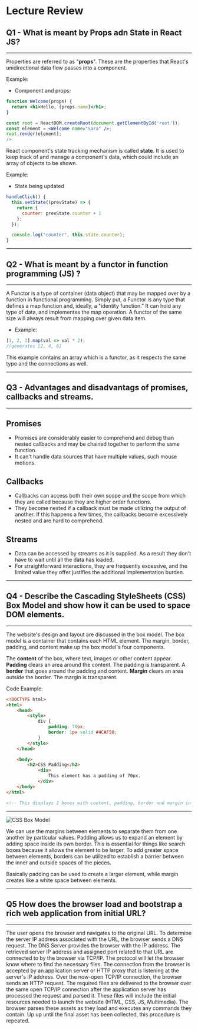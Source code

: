 # Lecture Review

## Q1 - What is meant by Props adn State in React JS?

---

Properties are referred to as "<b>props</b>". These are the properties that React's unidirectional data flow passes into a component.

Example:

- Component and props:

```jsx
function Welcome(props) {
  return <h1>Hello, {props.name}</h1>;
}

const root = ReactDOM.createRoot(document.getElementById('root'));
const element = <Welcome name="Sara" />;
root.render(element);
/>
```


React component's state tracking mechanism is called <b>state</b>. It is used to keep track of and manage a component's data, which could include an array of objects to be shown.

Example:

- State being updated

```jsx
handleClick() {
  this.setState((prevState) => {
    return {
      counter: prevState.counter + 1
    };
  });

  console.log("counter", this.state.counter);
}
```

---

## Q2 - What is meant by a functor in function programming (JS) ?

---

A Functor is a type of container (data object) that may be mapped over by a function in functional programming.
Simply put, a Functor is any type that defines a map function and, ideally, a "identity function."
It can hold any type of data, and implementes the map operation.
A functor of the same size will always result from mapping over given data item.

- Example:

```javascript
[1, 2, 3].map(val => val * 2); 
//generates [2, 4, 6]
```
This example contains an array which is a functor, as it respects the same type and the connections as well.

---

## Q3 - Advantages and disadvantags of promises, callbacks and streams.

---

## Promises 
  - Promises are considerably easier to comprehend and debug than nested callbacks and may be chained together to perform the same function.
  - It can't handle data sources that have multiple values, such mouse motions.

## Callbacks
  - Callbacks can access both their own scope and the scope from which they are called because they are higher order functions.
  - They become nested if a callback must be made utilizing the output of another. If this happens a few times, the callbacks become excessively nested and are hard to comprehend.

## Streams
  - Data can be accessed by streams as it is supplied. As a result they don't have to wait until all the data has loaded.
  - For straightforward interactions, they are frequently excessive, and the limited value they offer justifies the additional implementation burden.

---

## Q4 - Describe the Cascading StyleSheets (CSS) Box Model and show how it can be used to space DOM elements.

---

The website's design and layout are discussed in the box model. The box model is a container that contains each HTML element. The margin, border, padding, and content make up the box model's four components.

The <b>content</b> of the box, where text, images or other content appear. <b>Padding</b> clears an area around the content. The padding is transparent. A <b>border</b> that goes around the padding and content. <b>Margin</b> clears an area outside the border. The margin is transparent.

Code Example:

```html
<!DOCTYPE html>
<html>
    <head>
        <style>
            div {
                padding: 70px;
                border: 1px solid #4CAF50;
            }
        </style>
    </head>

    <body>
        <h2>CSS Padding</h2>
            <div>
                This element has a padding of 70px.
            </div>
    </body>
</html>

<!-- This displays 2 boxes with content, padding, border and margin in a box showing the space between them -->
```

---

![CSS Box Model](https://miro.medium.com/max/1400/1*E_YuB8x1B3T3h6PIJ_I9qQ.png)

We can use the margins between elements to separate them from one another by particular values. Padding allows us to expand an element by adding space inside its own border. This is essential for things like search boxes because it allows the element to be larger. To add greater space between elements, borders can be utilized to establish a barrier between the inner and outside spaces of the pieces.

Basically padding can be used to create a larger element, while margin creates like a white space between elements.

---

## Q5 How does the browser load and bootstrap a rich web application from initial URL?

---

The user opens the browser and navigates to the original URL. To determine the server IP address associated with the URL, the browser sends a DNS request. The DNS Server provides the browser with the IP address. The retrieved server IP address and assigned port related to that URL are connected to by the browser via TCP/IP. The protocol will let the browser know where to find the necessary files. The connection from the browser is accepted by an application server or HTTP proxy that is listening at the server's IP address. Over the now-open TCP/IP connection, the browser sends an HTTP request. The required files are delivered to the browser over the same open TCP/IP connection after the application server has processed the request and parsed it. These files will include the initial resources needed to launch the website (HTML, CSS, JS, Multimedia). The browser parses these assets as they load and executes any commands they contain. Up up until the final asset has been collected, this procedure is repeated.